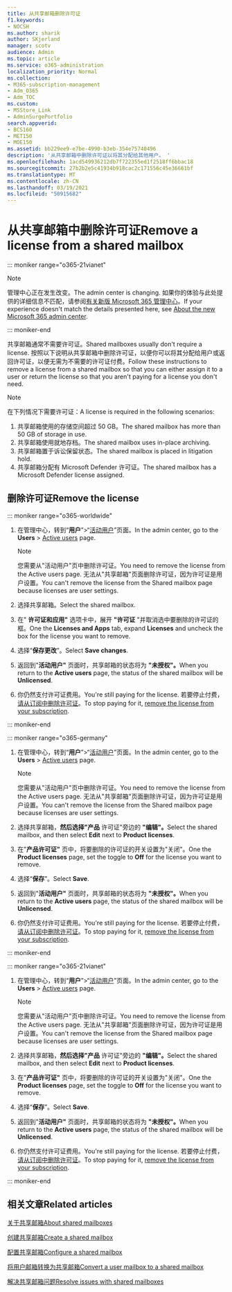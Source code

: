```yaml
---
title: 从共享邮箱删除许可证
f1.keywords:
- NOCSH
ms.author: sharik
author: SKjerland
manager: scotv
audience: Admin
ms.topic: article
ms.service: o365-administration
localization_priority: Normal
ms.collection:
- M365-subscription-management
- Adm_O365
- Adm_TOC
ms.custom:
- MSStore_Link
- AdminSurgePortfolio
search.appverid:
- BCS160
- MET150
- MOE150
ms.assetid: bb229ee9-e7be-4990-b3eb-354e75740496
description: '从共享邮箱中删除许可证以将其分配给其他用户。 '
ms.openlocfilehash: 1acd549936212db7f722355ed1f2518ff6bbac18
ms.sourcegitcommit: 27b2b2e5c41934b918cac2c171556c45e36661bf
ms.translationtype: MT
ms.contentlocale: zh-CN
ms.lasthandoff: 03/19/2021
ms.locfileid: "50915682"
---
```

# <a name="remove-a-license-from-a-shared-mailbox"></a><span data-ttu-id="b9689-103">从共享邮箱中删除许可证</span><span class="sxs-lookup"><span data-stu-id="b9689-103">Remove a license from a shared mailbox</span></span>

::: moniker range="o365-21vianet"

> [!NOTE]
> <span data-ttu-id="b9689-104">管理中心正在发生改变。</span><span class="sxs-lookup"><span data-stu-id="b9689-104">The admin center is changing.</span></span> <span data-ttu-id="b9689-105">如果你的体验与此处提供的详细信息不匹配，请参阅[有关新版 Microsoft 365 管理中心](../microsoft-365-admin-center-preview.md?preserve-view=true&view=o365-21vianet)。</span><span class="sxs-lookup"><span data-stu-id="b9689-105">If your experience doesn't match the details presented here, see [About the new Microsoft 365 admin center](../microsoft-365-admin-center-preview.md?preserve-view=true&view=o365-21vianet).</span></span>

::: moniker-end

<span data-ttu-id="b9689-106">共享邮箱通常不需要许可证。</span><span class="sxs-lookup"><span data-stu-id="b9689-106">Shared mailboxes usually don't require a license.</span></span> <span data-ttu-id="b9689-107">按照以下说明从共享邮箱中删除许可证，以便你可以将其分配给用户或返回许可证，以便无需为不需要的许可证付费。</span><span class="sxs-lookup"><span data-stu-id="b9689-107">Follow these instructions to remove a license from a shared mailbox so that you can either assign it to a user or return the license so that you aren't paying for a license you don't need.</span></span>

> [!NOTE]
> <span data-ttu-id="b9689-108">在下列情况下需要许可证：</span><span class="sxs-lookup"><span data-stu-id="b9689-108">A license is required in the following scenarios:</span></span>
> 1. <span data-ttu-id="b9689-109">共享邮箱使用的存储空间超过 50 GB。</span><span class="sxs-lookup"><span data-stu-id="b9689-109">The shared mailbox has more than 50 GB of storage in use.</span></span>
> 2. <span data-ttu-id="b9689-110">共享邮箱使用就地存档。</span><span class="sxs-lookup"><span data-stu-id="b9689-110">The shared mailbox uses in-place archiving.</span></span>
> 3. <span data-ttu-id="b9689-111">共享邮箱置于诉讼保留状态。</span><span class="sxs-lookup"><span data-stu-id="b9689-111">The shared mailbox is placed in litigation hold.</span></span>
> 4. <span data-ttu-id="b9689-112">共享邮箱分配有 Microsoft Defender 许可证。</span><span class="sxs-lookup"><span data-stu-id="b9689-112">The shared mailbox has a Microsoft Defender license assigned.</span></span>

  
## <a name="remove-the-license"></a><span data-ttu-id="b9689-113">删除许可证</span><span class="sxs-lookup"><span data-stu-id="b9689-113">Remove the license</span></span>

::: moniker range="o365-worldwide"

1. <span data-ttu-id="b9689-114">在管理中心，转到“**用户**”\>“<a href="https://go.microsoft.com/fwlink/p/?linkid=834822" target="_blank">活动用户</a>”页面。</span><span class="sxs-lookup"><span data-stu-id="b9689-114">In the admin center, go to the **Users** \> <a href="https://go.microsoft.com/fwlink/p/?linkid=834822" target="_blank">Active users</a> page.</span></span>

   > [!NOTE]
   > <span data-ttu-id="b9689-115">您需要从"活动用户"页中删除许可证。</span><span class="sxs-lookup"><span data-stu-id="b9689-115">You need to remove the license from the Active users page.</span></span> <span data-ttu-id="b9689-116">无法从"共享邮箱"页面删除许可证，因为许可证是用户设置。</span><span class="sxs-lookup"><span data-stu-id="b9689-116">You can't remove the license from the Shared mailbox page because licenses are user settings.</span></span> 
  
2. <span data-ttu-id="b9689-117">选择共享邮箱。</span><span class="sxs-lookup"><span data-stu-id="b9689-117">Select the shared mailbox.</span></span>

3. <span data-ttu-id="b9689-118">在" **许可证和应用"** 选项卡中，展开 **"许可证** "并取消选中要删除的许可证的框。</span><span class="sxs-lookup"><span data-stu-id="b9689-118">One the **Licenses and Apps** tab, expand **Licenses** and uncheck the box for the license you want to remove.</span></span>

4. <span data-ttu-id="b9689-119">选择“**保存更改**”。</span><span class="sxs-lookup"><span data-stu-id="b9689-119">Select **Save changes**.</span></span>

5. <span data-ttu-id="b9689-120">返回到"**活动用户"** 页面时，共享邮箱的状态将为 **"未授权"。**</span><span class="sxs-lookup"><span data-stu-id="b9689-120">When you return to the **Active users** page, the status of the shared mailbox will be **Unlicensed**.</span></span>

6. <span data-ttu-id="b9689-121">你仍然支付许可证费用。</span><span class="sxs-lookup"><span data-stu-id="b9689-121">You're still paying for the license.</span></span> <span data-ttu-id="b9689-122">若要停止付费， [请从订阅中删除许可证](../../commerce/licenses/buy-licenses.md)。</span><span class="sxs-lookup"><span data-stu-id="b9689-122">To stop paying for it, [remove the license from your subscription](../../commerce/licenses/buy-licenses.md).</span></span>

::: moniker-end

::: moniker range="o365-germany"

 1. <span data-ttu-id="b9689-123">在管理中心，转到“**用户**”\>“<a href="https://go.microsoft.com/fwlink/p/?linkid=847686" target="_blank">活动用户</a>”页面。</span><span class="sxs-lookup"><span data-stu-id="b9689-123">In the admin center, go to the **Users** \> <a href="https://go.microsoft.com/fwlink/p/?linkid=847686" target="_blank">Active users</a> page.</span></span>

    > [!NOTE]
    > <span data-ttu-id="b9689-124">您需要从"活动用户"页中删除许可证。</span><span class="sxs-lookup"><span data-stu-id="b9689-124">You need to remove the license from the Active users page.</span></span> <span data-ttu-id="b9689-125">无法从"共享邮箱"页面删除许可证，因为许可证是用户设置。</span><span class="sxs-lookup"><span data-stu-id="b9689-125">You can't remove the license from the Shared mailbox page because licenses are user settings.</span></span>

2. <span data-ttu-id="b9689-126">选择共享邮箱，**然后选择"产品** 许可证"旁边的 **"编辑"。**</span><span class="sxs-lookup"><span data-stu-id="b9689-126">Select the shared mailbox, and then select **Edit** next to **Product licenses**.</span></span>

3. <span data-ttu-id="b9689-127">在"**产品许可证"** 页中，将要删除的许可证的开关设置为"关闭"。</span><span class="sxs-lookup"><span data-stu-id="b9689-127">One the **Product licenses** page, set the toggle to **Off** for the license you want to remove.</span></span>

4. <span data-ttu-id="b9689-128">选择“**保存**”。</span><span class="sxs-lookup"><span data-stu-id="b9689-128">Select **Save**.</span></span>

5. <span data-ttu-id="b9689-129">返回到"**活动用户"** 页面时，共享邮箱的状态将为 **"未授权"。**</span><span class="sxs-lookup"><span data-stu-id="b9689-129">When you return to the **Active users** page, the status of the shared mailbox will be **Unlicensed**.</span></span>

6. <span data-ttu-id="b9689-130">你仍然支付许可证费用。</span><span class="sxs-lookup"><span data-stu-id="b9689-130">You're still paying for the license.</span></span> <span data-ttu-id="b9689-131">若要停止付费， [请从订阅中删除许可证](../../commerce/licenses/buy-licenses.md)。</span><span class="sxs-lookup"><span data-stu-id="b9689-131">To stop paying for it, [remove the license from your subscription](../../commerce/licenses/buy-licenses.md).</span></span>

::: moniker-end

::: moniker range="o365-21vianet"

 1. <span data-ttu-id="b9689-132">在管理中心，转到“**用户**”\>“<a href="https://go.microsoft.com/fwlink/p/?linkid=850628" target="_blank">活动用户</a>”页面。</span><span class="sxs-lookup"><span data-stu-id="b9689-132">In the admin center, go to the **Users** \> <a href="https://go.microsoft.com/fwlink/p/?linkid=850628" target="_blank">Active users</a> page.</span></span>

    > [!NOTE]
    > <span data-ttu-id="b9689-133">您需要从"活动用户"页中删除许可证。</span><span class="sxs-lookup"><span data-stu-id="b9689-133">You need to remove the license from the Active users page.</span></span> <span data-ttu-id="b9689-134">无法从"共享邮箱"页面删除许可证，因为许可证是用户设置。</span><span class="sxs-lookup"><span data-stu-id="b9689-134">You can't remove the license from the Shared mailbox page because licenses are user settings.</span></span>

2. <span data-ttu-id="b9689-135">选择共享邮箱，**然后选择"产品** 许可证"旁边的 **"编辑"。**</span><span class="sxs-lookup"><span data-stu-id="b9689-135">Select the shared mailbox, and then select **Edit** next to **Product licenses**.</span></span>

3. <span data-ttu-id="b9689-136">在"**产品许可证"** 页中，将要删除的许可证的开关设置为"关闭"。</span><span class="sxs-lookup"><span data-stu-id="b9689-136">One the **Product licenses** page, set the toggle to **Off** for the license you want to remove.</span></span>

4. <span data-ttu-id="b9689-137">选择“**保存**”。</span><span class="sxs-lookup"><span data-stu-id="b9689-137">Select **Save**.</span></span>

5. <span data-ttu-id="b9689-138">返回到"**活动用户"** 页面时，共享邮箱的状态将为 **"未授权"。**</span><span class="sxs-lookup"><span data-stu-id="b9689-138">When you return to the **Active users** page, the status of the shared mailbox will be **Unlicensed**.</span></span>

6. <span data-ttu-id="b9689-139">你仍然支付许可证费用。</span><span class="sxs-lookup"><span data-stu-id="b9689-139">You're still paying for the license.</span></span> <span data-ttu-id="b9689-140">若要停止付费， [请从订阅中删除许可证](../../commerce/licenses/buy-licenses.md)。</span><span class="sxs-lookup"><span data-stu-id="b9689-140">To stop paying for it, [remove the license from your subscription](../../commerce/licenses/buy-licenses.md).</span></span>

::: moniker-end 

 

## <a name="related-articles"></a><span data-ttu-id="b9689-141">相关文章</span><span class="sxs-lookup"><span data-stu-id="b9689-141">Related articles</span></span>

[<span data-ttu-id="b9689-142">关于共享邮箱</span><span class="sxs-lookup"><span data-stu-id="b9689-142">About shared mailboxes</span></span>](about-shared-mailboxes.md)

[<span data-ttu-id="b9689-143">创建共享邮箱</span><span class="sxs-lookup"><span data-stu-id="b9689-143">Create a shared mailbox</span></span>](create-a-shared-mailbox.md)

[<span data-ttu-id="b9689-144">配置共享邮箱</span><span class="sxs-lookup"><span data-stu-id="b9689-144">Configure a shared mailbox</span></span>](configure-a-shared-mailbox.md)

[<span data-ttu-id="b9689-145">将用户邮箱转换为共享邮箱</span><span class="sxs-lookup"><span data-stu-id="b9689-145">Convert a user mailbox to a shared mailbox</span></span>](convert-user-mailbox-to-shared-mailbox.md)

[<span data-ttu-id="b9689-146">解决共享邮箱问题</span><span class="sxs-lookup"><span data-stu-id="b9689-146">Resolve issues with shared mailboxes</span></span>](resolve-issues-with-shared-mailboxes.md)